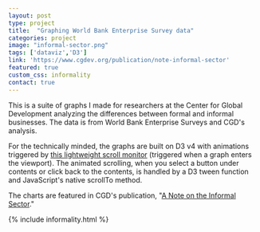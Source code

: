 ```yaml
---
layout: post
type: project
title:  "Graphing World Bank Enterprise Survey data"
categories: project
image: "informal-sector.png"
tags: ['dataviz','D3']
link: 'https://www.cgdev.org/publication/note-informal-sector'
featured: true
custom_css: informality
contact: true
---
```


This is a suite of graphs I made for researchers at the Center for Global Development analyzing the differences between formal and informal businesses. The data is from World Bank Enterprise Surveys and CGD's analysis.

For the technically minded, the graphs are built on D3 v4 with animations triggered by [this lightweight scroll monitor](https://github.com/stutrek/scrollMonitor) (triggered when a graph enters the viewport). The animated scrolling, when you select a button under contents or click back to the contents, is handled by a D3 tween function and JavaScript's native scrollTo method.

The charts are featured in CGD's publication, "[A Note on the Informal Sector](https://www.cgdev.org/publication/note-informal-sector)."

{% include informality.html %}

<!-- scripts for D3, D3-tip, and the visualizations -->
<script src="{{ site.baseurl }}/informality/js/scrollMonitor.js"></script>
<script src="https://cdnjs.cloudflare.com/ajax/libs/d3/4.4.1/d3.min.js"></script>
<script src="{{ site.baseurl }}/informality/js/d3-tip.js"></script>
<script src="{{ site.baseurl }}/informality/js/informality-scripts.js"></script>